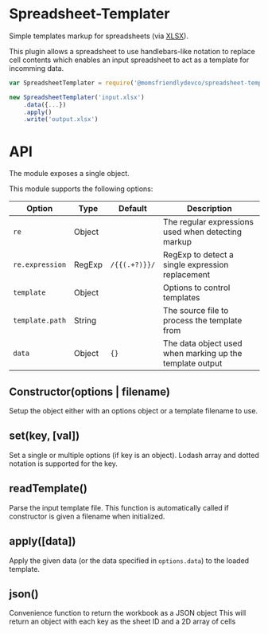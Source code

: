 Spreadsheet-Templater
=====================
Simple templates markup for spreadsheets (via [XLSX](https://docs.sheetjs.com)).

This plugin allows a spreadsheet to use handlebars-like notation to replace cell contents which enables an input spreadsheet to act as a template for incomming data.


```javascript
var SpreadsheetTemplater = require('@momsfriendlydevco/spreadsheet-templaters');

new SpreadsheetTemplater('input.xlsx')
	.data({...})
	.apply()
	.write('output.xlsx')
```


API
===
The module exposes a single object.

This module supports the following options:

| Option          | Type   | Default       | Description                                              |
|-----------------|--------|---------------|----------------------------------------------------------|
| `re`            | Object |               | The regular expressions used when detecting markup       |
| `re.expression` | RegExp | `/{{(.+?)}}/` | RegExp to detect a single expression replacement         |
| `template`      | Object |               | Options to control templates                             |
| `template.path` | String |               | The source file to process the template from             |
| `data`          | Object | `{}`          | The data object used when marking up the template output |


Constructor(options | filename)
-------------------------------
Setup the object either with an options object or a template filename to use.


set(key, [val])
---------------
Set a single or multiple options (if key is an object).
Lodash array and dotted notation is supported for the key.


readTemplate()
--------------
Parse the input template file.
This function is automatically called if constructor is given a filename when initialized.


apply([data])
-------------
Apply the given data (or the data specified in `options.data`) to the loaded template.


json()
------
Convenience function to return the workbook as a JSON object
This will return an object with each key as the sheet ID and a 2D array of cells
